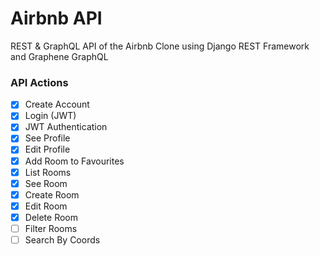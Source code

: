 # Airbnb API

REST & GraphQL API of the Airbnb Clone using Django REST Framework and Graphene GraphQL

### API Actions

- [x] Create Account
- [x] Login (JWT)
- [x] JWT Authentication
- [x] See Profile
- [x] Edit Profile
- [x] Add Room to Favourites
- [x] List Rooms
- [x] See Room
- [x] Create Room
- [x] Edit Room
- [x] Delete Room
- [ ] Filter Rooms
- [ ] Search By Coords
